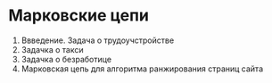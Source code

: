 # Марковские цепи

1. Ввведение. Задача о трудоучстройстве
2. Задачка о такси
3. Задачка о безработице
4. Марковская цепь для алгоритма ранжирования страниц сайта
